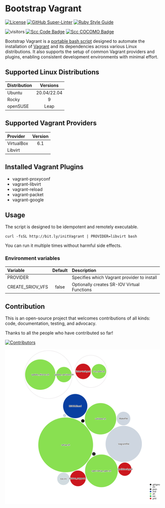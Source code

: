 # Bootstrap Vagrant

<!-- markdown-link-check-disable-next-line -->

[![License](https://img.shields.io/badge/License-Apache%202.0-blue.svg)](https://opensource.org/licenses/Apache-2.0)
[![GitHub Super-Linter](https://github.com/electrocucaracha/bootstrap-vagrant/workflows/Lint%20Code%20Base/badge.svg)](https://github.com/marketplace/actions/super-linter)
[![Ruby Style Guide](https://img.shields.io/badge/code_style-rubocop-brightgreen.svg)](https://github.com/rubocop/rubocop)

<!-- markdown-link-check-disable-next-line -->

![visitors](https://visitor-badge.laobi.icu/badge?page_id=electrocucaracha.bootstrap-vagrant)
[![Scc Code Badge](https://sloc.xyz/github/electrocucaracha/bootstrap-vagrant?category=code)](https://github.com/boyter/scc/)
[![Scc COCOMO Badge](https://sloc.xyz/github/electrocucaracha/bootstrap-vagrant?category=cocomo)](https://github.com/boyter/scc/)

Bootstrap Vagrant is a [portable bash script](setup.sh) designed to automate the installation of [Vagrant][1]
and its dependencies across various Linux distributions. It also supports the setup of common Vagrant providers
and plugins, enabling consistent development environments with minimal effort.

## Supported Linux Distributions

| Distribution |  Versions   |
| :----------- | :---------: |
| Ubuntu       | 20.04/22.04 |
| Rocky        |      9      |
| openSUSE     |    Leap     |

## Supported Vagrant Providers

| Provider   | Version |
| :--------- | :-----: |
| VirtualBox |   6.1   |
| Libvirt    |         |

## Installed Vagrant Plugins

- vagrant-proxyconf
- vagrant-libvirt
- vagrant-reload
- vagrant-packet
- vagrant-google

## Usage

The script is designed to be idempotent and remotely executable.

    curl -fsSL http://bit.ly/initVagrant | PROVIDER=libvirt bash

You can run it multiple times without harmful side effects.

### Environment variables

| Variable         | Default | Description                                 |
| :--------------- | :-----: | :------------------------------------------ |
| PROVIDER         |         | Specifies which Vagrant provider to install |
| CREATE_SRIOV_VFS |  false  | Optionally creates SR-IOV Virtual Functions |

## Contribution

This is an open-source project that welcomes contributions of all kinds: code, documentation, testing, and advocacy.

Thanks to all the people who have contributed so far!

<a href="https://github.com/electrocucaracha/bootstrap-vagrant/graphs/contributors">
  <img src="https://contrib.rocks/image?repo=electrocucaracha/bootstrap-vagrant" alt="Contributors" />
</a>

![Visualization of the codebase](./codebase-structure.svg)

[1]: https://www.vagrantup.com/
